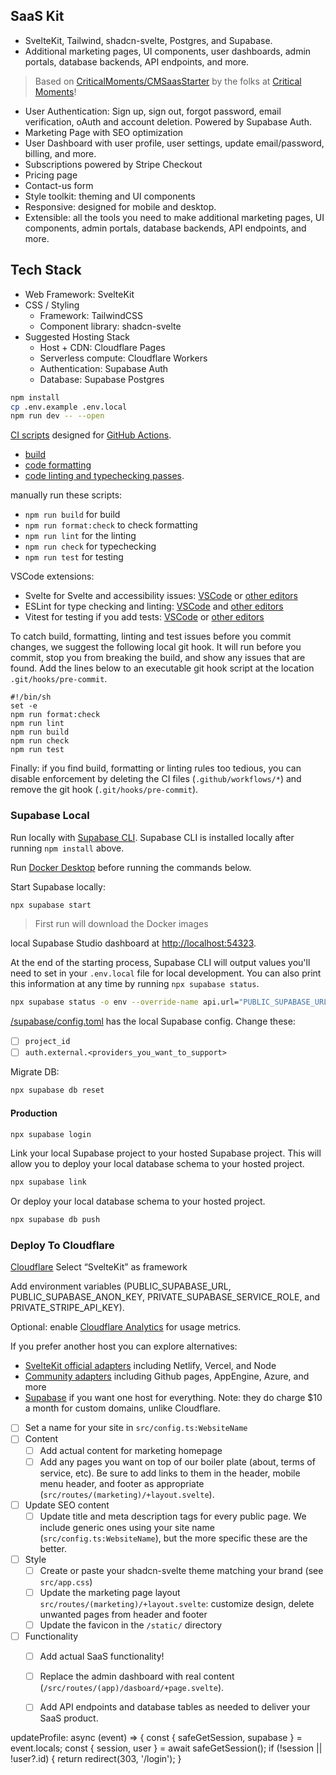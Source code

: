 ## SaaS Kit 

- SvelteKit, Tailwind, shadcn-svelte, Postgres, and Supabase.
- Additional marketing pages, UI components, user dashboards, admin portals, database backends, API endpoints, and more.

> Based on [CriticalMoments/CMSaasStarter](https://github.com/CriticalMoments/CMSaasStarter) by the folks at [Critical Moments](https://criticalmoments.io)!

- User Authentication: Sign up, sign out, forgot password, email verification, oAuth and account deletion. Powered by Supabase Auth.
- Marketing Page with SEO optimization
- User Dashboard with user profile, user settings, update email/password, billing, and more.
- Subscriptions powered by Stripe Checkout
- Pricing page
- Contact-us form
- Style toolkit: theming and UI components
- Responsive: designed for mobile and desktop.
- Extensible: all the tools you need to make additional marketing pages, UI components, admin portals, database backends, API endpoints, and more.


## Tech Stack

- Web Framework: SvelteKit
- CSS / Styling
  - Framework: TailwindCSS
  - Component library: shadcn-svelte
- Suggested Hosting Stack
  - Host + CDN: Cloudflare Pages
  - Serverless compute: Cloudflare Workers
  - Authentication: Supabase Auth
  - Database: Supabase Postgres


```sh
npm install
cp .env.example .env.local
npm run dev -- --open
```

[CI scripts](https://aws.amazon.com/devops/continuous-integration/) designed for [GitHub Actions](https://github.com/features/actions). 

- [build](https://github.com/kizivat/saas-kit/blob/main/.github/workflows/build.yml)
- [code formatting](https://github.com/kizivat/saas-kit/blob/main/.github/workflows/format.yml) 
- [code linting and typechecking passes](https://github.com/kizivat/saas-kit/blob/main/.github/workflows/linting.yml).

manually run these scripts:
- `npm run build` for build
- `npm run format:check` to check formatting
- `npm run lint` for the linting
- `npm run check` for typechecking
- `npm run test` for testing

VSCode extensions:
- Svelte for Svelte and accessibility issues: [VSCode](https://marketplace.visualstudio.com/items?itemName=svelte.svelte-vscode) or [other editors](https://sveltesociety.dev/tools#editor-support)
- ESLint for type checking and linting: [VSCode](https://marketplace.visualstudio.com/items?itemName=dbaeumer.vscode-eslint) and [other editors](https://eslint.org/docs/latest/use/integrations)
- Vitest for testing if you add tests: [VSCode](https://marketplace.visualstudio.com/items?itemName=vitest.explorer) or [other editors](https://vitest.dev/guide/ide)

To catch build, formatting, linting and test issues before you commit changes, we suggest the following local git hook. It will run before you commit, stop you from breaking the build, and show any issues that are found. Add the lines below to an executable git hook script at the location `.git/hooks/pre-commit`.

```
#!/bin/sh
set -e
npm run format:check
npm run lint
npm run build
npm run check
npm run test
```

Finally: if you find build, formatting or linting rules too tedious, you can disable enforcement by deleting the CI files (`.github/workflows/*`) and remove the git hook (`.git/hooks/pre-commit`).


### Supabase Local

Run locally with [Supabase CLI](https://supabase.com/docs/guides/cli). Supabase CLI is installed locally after running `npm install` above.

Run [Docker Desktop](https://www.docker.com/products/docker-desktop) before running the commands below.

Start Supabase locally:

```sh
npx supabase start
```

> First run will download the Docker images

local Supabase Studio dashboard at [http://localhost:54323](http://localhost:54323).

At the end of the starting process, Supabase CLI will output values you'll need to set in your `.env.local` file for local development. You can also print this information at any time by running `npx supabase status`.

```sh
npx supabase status -o env --override-name api.url="PUBLIC_SUPABASE_URL" --override-name auth.anon_key="PUBLIC_SUPABASE_ANON_KEY" --override-name auth.service_role_key="PRIVATE_SUPABASE_SERVICE_ROLE"
```

[/supabase/config.toml](/supabase/config.toml) has the local Supabase config. Change these:

- [ ] `project_id`
- [ ] `auth.external.<providers_you_want_to_support>`

Migrate DB:

```sh
npx supabase db reset
```

#### Production

```sh
npx supabase login
```

Link your local Supabase project to your hosted Supabase project. This will allow you to deploy your local database schema to your hosted project.

```sh
npx supabase link
```

Or deploy your local database schema to your hosted project.

```sh
npx supabase db push
```

### Deploy To Cloudflare

[Cloudflare](https://developers.cloudflare.com/pages/framework-guides/deploy-a-svelte-site/#deploy-with-cloudflare-pages) Select “SvelteKit” as framework

Add environment variables (PUBLIC_SUPABASE_URL,
PUBLIC_SUPABASE_ANON_KEY, PRIVATE_SUPABASE_SERVICE_ROLE, and PRIVATE_STRIPE_API_KEY).

Optional: enable [Cloudflare Analytics](https://www.cloudflare.com/en-ca/application-services/products/analytics/) for usage metrics.

If you prefer another host you can explore alternatives:

- [SvelteKit official adapters](https://kit.svelte.dev/docs/adapters) including Netlify, Vercel, and Node
- [Community adapters](https://sveltesociety.dev/components#adapters) including Github pages, AppEngine, Azure, and more
- [Supabase](https://supabase.com/docs/guides/getting-started/quickstarts/sveltekit) if you want one host for everything. Note: they do charge $10 a month for custom domains, unlike Cloudflare.


- [ ] Set a name for your site in `src/config.ts:WebsiteName`
- [ ] Content
  - [ ] Add actual content for marketing homepage
  - [ ] Add any pages you want on top of our boiler plate (about, terms of service, etc). Be sure to add links to them in the header, mobile menu header, and footer as appropriate (`src/routes/(marketing)/+layout.svelte`).
- [ ] Update SEO content
  - [ ] Update title and meta description tags for every public page. We include generic ones using your site name (`src/config.ts:WebsiteName`), but the more specific these are the better.
- [ ] Style
  - [ ] Create or paste your shadcn-svelte theme matching your brand (see `src/app.css`)
  - [ ] Update the marketing page layout `src/routes/(marketing)/+layout.svelte`: customize design, delete unwanted pages from header and footer
  - [ ] Update the favicon in the `/static/` directory
- [ ] Functionality
  - [ ] Add actual SaaS functionality!
  - [ ] Replace the admin dashboard with real content (`/src/routes/(app)/dasboard/+page.svelte`).
  - [ ] Add API endpoints and database tables as needed to deliver your SaaS product.


updateProfile: async (event) => {
    const { safeGetSession, supabase } = event.locals;
    const { session, user } = await safeGetSession();
    if (!session || !user?.id) {
      return redirect(303, '/login');
    }


